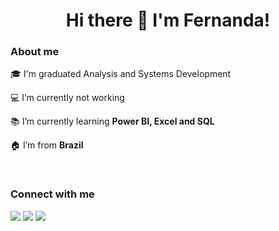 <h1 align=center>Hi there 👋 I'm Fernanda!</h1>


<h3> About me </h3>

:mortar_board: I'm graduated  Analysis and Systems Development  

:computer: I’m currently not working

:books: I’m currently learning **Power BI, Excel and SQL**

:house: I’m from **Brazil**

<br>

<h3> Connect with me </h3>

  <div>
    <a href="mailto:fernandaneeri@gmail.com" target="_blank"><img src="https://img.shields.io/badge/Gmail-D14836?style=for-the-badge&logo=gmail&logoColor=white"></a>
    <a href="https://www.linkedin.com/in/fernandaneeri/" target="_blank"><img src="https://img.shields.io/badge/LinkedIn-0077B5?style=for-the-badge&logo=linkedin&logoColor=white"></a>
    <a href="https://www.instagram.com/_fernandaneri/" target="_blank"><img src="https://img.shields.io/badge/Instagram-E4405F?style=for-the-badge&logo=instagram&logoColor=white"></a>
  </div>

<br>


<!--
<h3> Languages and Tools </h3>


  <div>
    <a href="https://github.com/fernandaneeri/">
    <img height="30" width="40" src="https://cdn.jsdelivr.net/gh/devicons/devicon/icons/html5/html5-original.svg"/> 
    <img height="30" width="40" src="https://cdn.jsdelivr.net/gh/devicons/devicon/icons/css3/css3-original.svg"/> 
    <img height="30" width="40" src="https://cdn.jsdelivr.net/gh/devicons/devicon/icons/javascript/javascript-original.svg"/> 
    <img height="30" width="40" src="https://cdn.jsdelivr.net/gh/devicons/devicon/icons/java/java-original.svg"/> 
    <img height="30" width="40" src="https://cdn.jsdelivr.net/gh/devicons/devicon/icons/oracle/oracle-original.svg"/>   
  </div>

<br>
  
  <div>
    <a href="https://github.com/fernandaneeri/">
    <img height="160em" src=https://github-readme-stats.vercel.app/api?username=fernandaneeri>
    <img height="160em" src=https://github-readme-stats.vercel.app/api/top-langs/?username=fernandaneeri&layout=compact>  
  </div>




**fernandaneeri/fernandaneeri** is a ✨ _special_ ✨ repository because its `README.md` (this file) appears on your GitHub profile.

Here are some ideas to get you started:

- 🔭 I’m currently working on ...
- 🌱 I’m currently learning ...
- 👯 I’m looking to collaborate on ...
- 🤔 I’m looking for help with ...
- 💬 Ask me about ...
- 📫 How to reach me: ...
- 😄 Pronouns: ...
- ⚡ Fun fact: ...
-->
